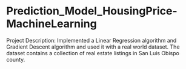 # Prediction_Model_HousingPrice-MachineLearning

Project Description:
Implemented a Linear Regression algorithm and Gradient Descent algorithm and used it with a real world dataset. The dataset contains a collection of real estate listings in San Luis Obispo county.
